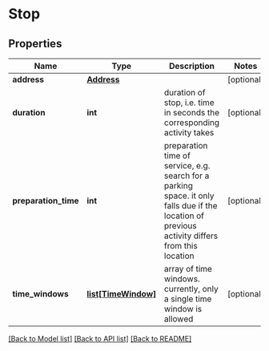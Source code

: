 # Stop

## Properties
Name | Type | Description | Notes
------------ | ------------- | ------------- | -------------
**address** | [**Address**](Address.md) |  | [optional] 
**duration** | **int** | duration of stop, i.e. time in seconds the corresponding activity takes | [optional] 
**preparation_time** | **int** | preparation time of service, e.g. search for a parking space. it only falls due if the location of previous activity differs from this location | [optional] 
**time_windows** | [**list[TimeWindow]**](TimeWindow.md) | array of time windows. currently, only a single time window is allowed | [optional] 

[[Back to Model list]](../README.md#documentation-for-models) [[Back to API list]](../README.md#documentation-for-api-endpoints) [[Back to README]](../README.md)


